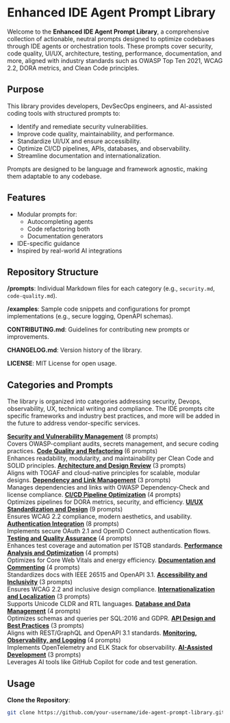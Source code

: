 # Enhanced IDE Agent Prompt Library

Welcome to the **Enhanced IDE Agent Prompt Library**, a comprehensive collection of actionable, neutral prompts designed to optimize codebases through IDE agents or orchestration tools. These prompts cover security, code quality, UI/UX, architecture, testing, performance, documentation, and more, aligned with industry standards such as OWASP Top Ten 2021, WCAG 2.2, DORA metrics, and Clean Code principles. 

## Purpose
This library provides developers, DevSecOps engineers, and AI-assisted coding tools with structured prompts to:
- Identify and remediate security vulnerabilities.
- Improve code quality, maintainability, and performance.
- Standardize UI/UX and ensure accessibility.
- Optimize CI/CD pipelines, APIs, databases, and observability.
- Streamline documentation and internationalization.

Prompts are designed to be language and framework agnostic, making them adaptable to any codebase.

## Features
- Modular prompts for:
  - Autocompleting agents
  - Code refactoring both
  - Documentation generators
- IDE-specific guidance
- Inspired by real-world AI integrations

## Repository Structure

**/prompts**: Individual Markdown files for each category (e.g., `security.md`, `code-quality.md`).

**/examples**: Sample code snippets and configurations for prompt implementations (e.g., secure logging, OpenAPI schemas).

**CONTRIBUTING.md**: Guidelines for contributing new prompts or improvements.

**CHANGELOG.md**: Version history of the library.

**LICENSE**: MIT License for open usage.

## Categories and Prompts
The library is organized into categories addressing security, Devops, observability, UX, technical writing and compliance.  The IDE prompts cite specific frameworks and industry best practices, and more will be added in the future to address vendor-specific services. 

**[Security and Vulnerability Management](/prompts/security.md)** (8 prompts)  
   Covers OWASP-compliant audits, secrets management, and secure coding practices.
**[Code Quality and Refactoring](/prompts/code-quality.md)** (6 prompts)  
   Enhances readability, modularity, and maintainability per Clean Code and SOLID principles.
**[Architecture and Design Review](/prompts/architecture.md)** (3 prompts)  
   Aligns with TOGAF and cloud-native principles for scalable, modular designs.
**[Dependency and Link Management](/prompts/dependencies.md)** (3 prompts)  
   Manages dependencies and links with OWASP Dependency-Check and license compliance.
**[CI/CD Pipeline Optimization](/prompts/cicd.md)** (4 prompts)  
   Optimizes pipelines for DORA metrics, security, and efficiency.
**[UI/UX Standardization and Design](/prompts/ui-ux.md)** (9 prompts)  
   Ensures WCAG 2.2 compliance, modern aesthetics, and usability.
**[Authentication Integration](/prompts/authentication.md)** (8 prompts)  
   Implements secure OAuth 2.1 and OpenID Connect authentication flows.
**[Testing and Quality Assurance](/prompts/testing.md)** (4 prompts)  
   Enhances test coverage and automation per ISTQB standards.
**[Performance Analysis and Optimization](/prompts/performance.md)** (4 prompts)  
   Optimizes for Core Web Vitals and energy efficiency.
**[Documentation and Commenting](/prompts/documentation.md)** (4 prompts)  
    Standardizes docs with IEEE 26515 and OpenAPI 3.1.
**[Accessibility and Inclusivity](/prompts/accessibility.md)** (3 prompts)  
    Ensures WCAG 2.2 and inclusive design compliance.
**[Internationalization and Localization](/prompts/i18n.md)** (3 prompts)  
    Supports Unicode CLDR and RTL languages.
**[Database and Data Management](/prompts/database.md)** (4 prompts)  
    Optimizes schemas and queries per SQL:2016 and GDPR.
**[API Design and Best Practices](/prompts/api-design.md)** (3 prompts)  
    Aligns with REST/GraphQL and OpenAPI 3.1 standards.
**[Monitoring, Observability, and Logging](/prompts/observability.md)** (4 prompts)  
    Implements OpenTelemetry and ELK Stack for observability.
**[AI-Assisted Development](/prompts/ai-assisted.md)** (3 prompts)  
    Leverages AI tools like GitHub Copilot for code and test generation.

## Usage
**Clone the Repository**:
   ```bash
   git clone https://github.com/your-username/ide-agent-prompt-library.git




























